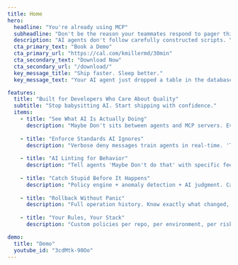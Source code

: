 ```yaml
---
title: Home
hero:
  headline: "You're already using MCP"
  subheadline: "Don't be the reason your teammates respond to pager this weekend"
  description: "AI agents don't follow carefully constructed scripts. Your development processes should stop assuming they will."
  cta_primary_text: "Book a Demo"
  cta_primary_url: "https://cal.com/kmillermd/30min"
  cta_secondary_text: "Download Now"
  cta_secondary_url: "/download/"
  key_message_title: "Ship faster. Sleep better."
  key_message_text: "Your AI agent just dropped a table in the database. Is that what you meant by 'Help me clean things up'?"

features:
  title: "Built for Developers Who Care About Quality"
  subtitle: "Stop babysitting AI. Start shipping with confidence."
  items:
    - title: "See What AI Is Actually Doing"
      description: "Maybe Don't sits between agents and MCP servers. Every request logged. Every dangerous operation flagged before execution."
    
    - title: "Enforce Standards AI Ignores"
      description: "Verbose deny messages train agents in real-time. 'Tabs not spaces.' 'PRs under 500 lines.' You set standards. AI learns them."
    
    - title: "AI Linting for Behavior"
      description: "Tell agents 'Maybe Don't do that' with specific feedback. They course-correct immediately. No more re-prompting the same mistake."
    
    - title: "Catch Stupid Before It Happens"
      description: "Policy engine + anomaly detection + AI judgment. Catches the 'DROP TABLE' moment before it happens."
    
    - title: "Rollback Without Panic"
      description: "Full operation history. Know exactly what changed, when, and by which agent. Debug AI like you debug code."
    
    - title: "Your Rules, Your Stack"
      description: "Custom policies per repo, per environment, per risk tolerance. Block what matters to YOU, not generic 'best practices.'"

demo:
  title: "Demo"
  youtube_id: "3cdMtk-90Oo"
---
```

